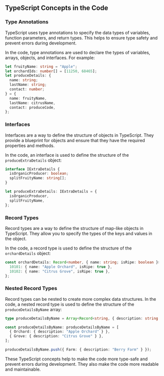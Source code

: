 ## TypeScript Concepts in the Code

### Type Annotations

TypeScript uses type annotations to specify the data types of variables, function parameters, and return types. This helps to ensure type safety and prevent errors during development.

In the code, type annotations are used to declare the types of variables, arrays, objects, and interfaces. For example:

```typescript
let fruityName: string = "Apple";
let orchardIds: number[] = [11250, 68465];
let produceDetails: {
  name: string;
  lastName: string;
  contact: number;
} = {
  name: fruityName,
  lastName: citrusName,
  contact: produceCode,
};
```

### Interfaces

Interfaces are a way to define the structure of objects in TypeScript. They provide a blueprint for objects and ensure that they have the required properties and methods.

In the code, an interface is used to define the structure of the `produceExtraDetails` object:

```typescript
interface IExtraDetails {
  isOrganicProducer: boolean;
  splitFruityName: string[];
}

let produceExtraDetails: IExtraDetails = {
  isOrganicProducer,
  splitFruityName,
};
```

### Record Types

Record types are a way to define the structure of map-like objects in TypeScript. They allow you to specify the types of the keys and values in the object.

In the code, a record type is used to define the structure of the `orchardDetails` object:

```typescript
const orchardDetails: Record<number, { name: string; isRipe: boolean }> = {
  10101: { name: "Apple Orchard", isRipe: true },
  10102: { name: "Citrus Grove", isRipe: true },
};
```

### Nested Record Types

Record types can be nested to create more complex data structures. In the code, a nested record type is used to define the structure of the `produceDetailsByName` array:

```typescript
type produceDetailsByName = Array<Record<string, { description: string }>>;

const produceDetailsByName: produceDetailsByName = [
  { Orchard: { description: "Apple Orchard" } },
  { Grove: { description: "Citrus Grove" } },
];

produceDetailsByName.push({ Farm: { description: "Berry Farm" } });
```

These TypeScript concepts help to make the code more type-safe and prevent errors during development. They also make the code more readable and maintainable.
